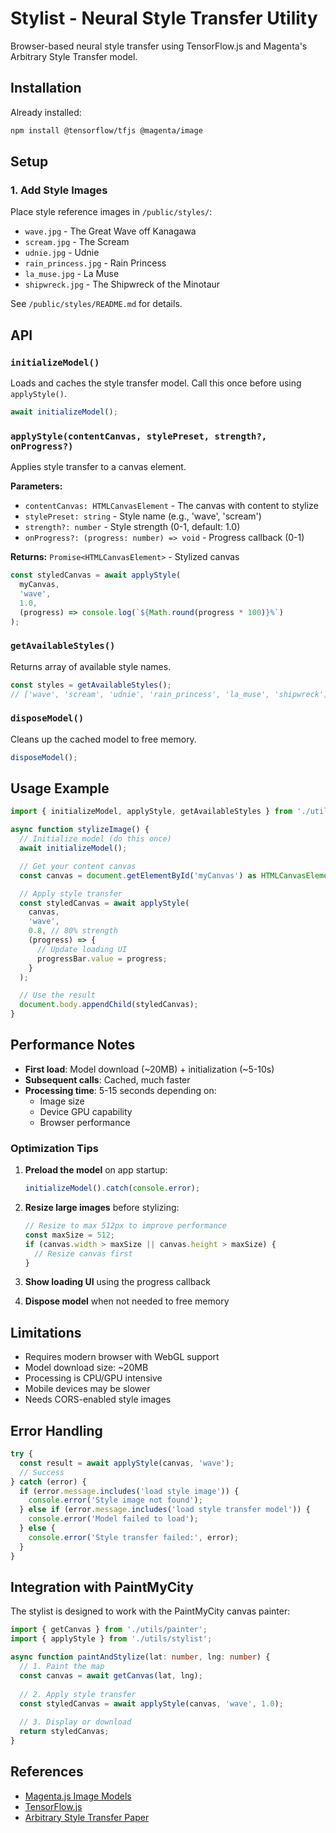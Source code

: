 # Stylist - Neural Style Transfer Utility

Browser-based neural style transfer using TensorFlow.js and Magenta's Arbitrary Style Transfer model.

## Installation

Already installed:
```bash
npm install @tensorflow/tfjs @magenta/image
```

## Setup

### 1. Add Style Images

Place style reference images in `/public/styles/`:
- `wave.jpg` - The Great Wave off Kanagawa
- `scream.jpg` - The Scream
- `udnie.jpg` - Udnie
- `rain_princess.jpg` - Rain Princess
- `la_muse.jpg` - La Muse
- `shipwreck.jpg` - The Shipwreck of the Minotaur

See `/public/styles/README.md` for details.

## API

### `initializeModel()`
Loads and caches the style transfer model. Call this once before using `applyStyle()`.

```typescript
await initializeModel();
```

### `applyStyle(contentCanvas, stylePreset, strength?, onProgress?)`
Applies style transfer to a canvas element.

**Parameters:**
- `contentCanvas: HTMLCanvasElement` - The canvas with content to stylize
- `stylePreset: string` - Style name (e.g., 'wave', 'scream')
- `strength?: number` - Style strength (0-1, default: 1.0)
- `onProgress?: (progress: number) => void` - Progress callback (0-1)

**Returns:** `Promise<HTMLCanvasElement>` - Stylized canvas

```typescript
const styledCanvas = await applyStyle(
  myCanvas, 
  'wave',
  1.0,
  (progress) => console.log(`${Math.round(progress * 100)}%`)
);
```

### `getAvailableStyles()`
Returns array of available style names.

```typescript
const styles = getAvailableStyles();
// ['wave', 'scream', 'udnie', 'rain_princess', 'la_muse', 'shipwreck']
```

### `disposeModel()`
Cleans up the cached model to free memory.

```typescript
disposeModel();
```

## Usage Example

```typescript
import { initializeModel, applyStyle, getAvailableStyles } from './utils/stylist';

async function stylizeImage() {
  // Initialize model (do this once)
  await initializeModel();

  // Get your content canvas
  const canvas = document.getElementById('myCanvas') as HTMLCanvasElement;

  // Apply style transfer
  const styledCanvas = await applyStyle(
    canvas,
    'wave',
    0.8, // 80% strength
    (progress) => {
      // Update loading UI
      progressBar.value = progress;
    }
  );

  // Use the result
  document.body.appendChild(styledCanvas);
}
```

## Performance Notes

- **First load**: Model download (~20MB) + initialization (~5-10s)
- **Subsequent calls**: Cached, much faster
- **Processing time**: 5-15 seconds depending on:
  - Image size
  - Device GPU capability
  - Browser performance

### Optimization Tips

1. **Preload the model** on app startup:
   ```typescript
   initializeModel().catch(console.error);
   ```

2. **Resize large images** before stylizing:
   ```typescript
   // Resize to max 512px to improve performance
   const maxSize = 512;
   if (canvas.width > maxSize || canvas.height > maxSize) {
     // Resize canvas first
   }
   ```

3. **Show loading UI** using the progress callback
4. **Dispose model** when not needed to free memory

## Limitations

- Requires modern browser with WebGL support
- Model download size: ~20MB
- Processing is CPU/GPU intensive
- Mobile devices may be slower
- Needs CORS-enabled style images

## Error Handling

```typescript
try {
  const result = await applyStyle(canvas, 'wave');
  // Success
} catch (error) {
  if (error.message.includes('load style image')) {
    console.error('Style image not found');
  } else if (error.message.includes('load style transfer model')) {
    console.error('Model failed to load');
  } else {
    console.error('Style transfer failed:', error);
  }
}
```

## Integration with PaintMyCity

The stylist is designed to work with the PaintMyCity canvas painter:

```typescript
import { getCanvas } from './utils/painter';
import { applyStyle } from './utils/stylist';

async function paintAndStylize(lat: number, lng: number) {
  // 1. Paint the map
  const canvas = await getCanvas(lat, lng);
  
  // 2. Apply style transfer
  const styledCanvas = await applyStyle(canvas, 'wave', 1.0);
  
  // 3. Display or download
  return styledCanvas;
}
```

## References

- [Magenta.js Image Models](https://github.com/magenta/magenta-js/tree/master/image)
- [TensorFlow.js](https://www.tensorflow.org/js)
- [Arbitrary Style Transfer Paper](https://arxiv.org/abs/1705.06830)
